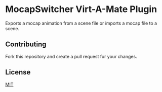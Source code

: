 # MocapSwitcher Virt-A-Mate Plugin

Exports a mocap animation from a scene file or imports a mocap file to a scene.

## Contributing

Fork this repository and create a pull request for your changes.

## License

[MIT](https://github.com/everlasterVR/MocapSwitcher/blob/master/LICENSE)
